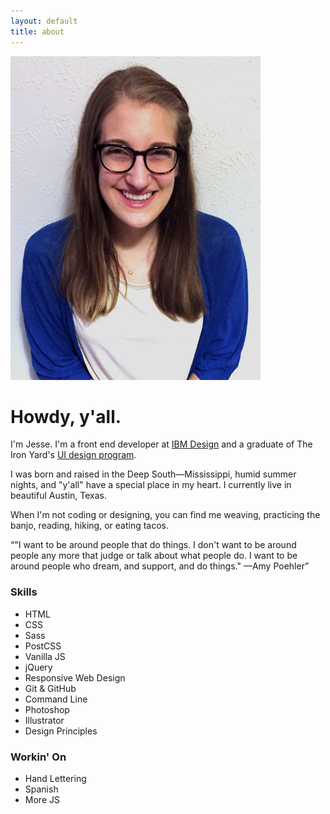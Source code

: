 ```yaml
---
layout: default
title: about
---
```

<div class="wrapper">
	<img src="/img/jesse.jpg" alt="photo of Jesse Crow" class="prof-pic">
	<div class="about-content">
		<h1>Howdy, y'all.</h1>
		<div class="about-main-text">
			<p>I'm Jesse. I'm a front end developer at <a href="http://www.ibm.com/design/">IBM Design</a> and a graduate of The Iron Yard's <a href="https://www.theironyard.com/courses/user-interface-design.html">UI design program</a>.</p>
			<p>I was born and raised in the Deep South&mdash;Mississippi, humid summer nights, and "y'all" have a special place in my heart. I currently live in beautiful Austin, Texas.</p>
			<p>When I'm not coding or designing, you can find me weaving, practicing the banjo, reading, hiking, or eating tacos.</p>
			<q cite="http://thinkprogress.org/alyssa/2013/10/09/2752501/amy-poehler-worldwide-orphans/">"I want to be around people that do things. I don't want to be around people any more that judge or talk about what people do. I want to be around people who dream, and support, and do things." &mdash;Amy Poehler</q>
		</div>
		<div class="about-lists">
			<div class="skills">
				<h3>Skills</h3>
				<ul>
					<li>HTML</li>
					<li>CSS</li>
					<li>Sass</li>
					<li>PostCSS</li>
					<li>Vanilla JS</li>
					<li>jQuery</li>
					<li>Responsive Web Design</li>
					<li>Git &amp; GitHub</li>
					<li>Command Line</li>
					<li>Photoshop</li>
					<li>Illustrator</li>
					<li>Design Principles</li>
				</ul>
			</div>
			<div class="workingon">
				<h3>Workin' On</h3>
				<ul>
					<li>Hand Lettering</li>
					<li>Spanish</li>
					<li>More JS</li>
				</ul>
			</div>
		</div>
	</div>
</div>
<script>
(function(i,s,o,g,r,a,m){i['GoogleAnalyticsObject']=r;i[r]=i[r]||function(){
(i[r].q=i[r].q||[]).push(arguments)},i[r].l=1*new Date();a=s.createElement(o),
m=s.getElementsByTagName(o)[0];a.async=1;a.src=g;m.parentNode.insertBefore(a,m)
})(window,document,'script','//www.google-analytics.com/analytics.js','ga');
ga('create', 'UA-61501368-1', 'auto');
ga('send', 'pageview');
</script>